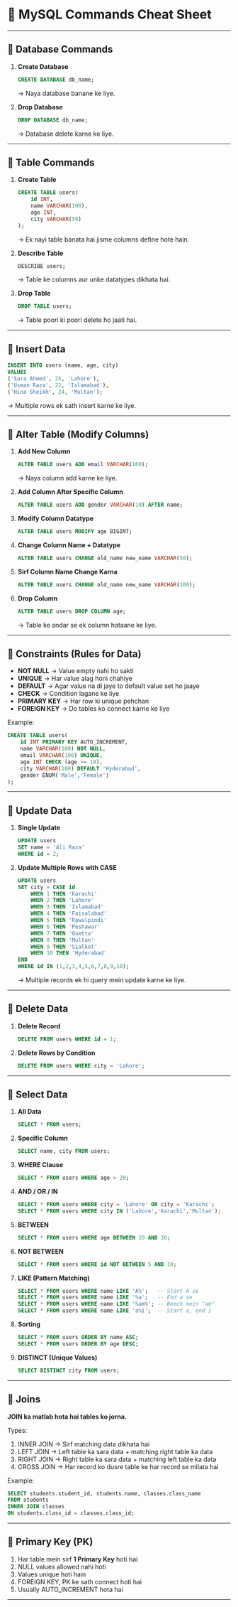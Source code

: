 # 📘 MySQL Commands Cheat Sheet
---

## 🔹 Database Commands

1. **Create Database**

   ```sql
   CREATE DATABASE db_name;
   ```

   → Naya database banane ke liye.

2. **Drop Database**

   ```sql
   DROP DATABASE db_name;
   ```

   → Database delete karne ke liye.

---

## 🔹 Table Commands

1. **Create Table**

   ```sql
   CREATE TABLE users(
       id INT,
       name VARCHAR(100),
       age INT,
       city VARCHAR(50)
   );
   ```

   → Ek nayi table banata hai jisme columns define hote hain.

2. **Describe Table**

   ```sql
   DESCRIBE users;
   ```

   → Table ke columns aur unke datatypes dikhata hai.

3. **Drop Table**

   ```sql
   DROP TABLE users;
   ```

   → Table poori ki poori delete ho jaati hai.

---

## 🔹 Insert Data

```sql
INSERT INTO users (name, age, city)
VALUES 
('Sara Ahmed', 25, 'Lahore'),
('Usman Raza', 22, 'Islamabad'),
('Hina Sheikh', 24, 'Multan');
```

→ Multiple rows ek sath insert karne ke liye.

---

## 🔹 Alter Table (Modify Columns)

1. **Add New Column**

   ```sql
   ALTER TABLE users ADD email VARCHAR(100);
   ```

   → Naya column add karne ke liye.

2. **Add Column After Specific Column**

   ```sql
   ALTER TABLE users ADD gender VARCHAR(10) AFTER name;
   ```

3. **Modify Column Datatype**

   ```sql
   ALTER TABLE users MODIFY age BIGINT;
   ```

4. **Change Column Name + Datatype**

   ```sql
   ALTER TABLE users CHANGE old_name new_name VARCHAR(50);
   ```

5. **Sirf Column Name Change Karna**

   ```sql
   ALTER TABLE users CHANGE old_name new_name VARCHAR(100);
   ```

6. **Drop Column**

   ```sql
   ALTER TABLE users DROP COLUMN age;
   ```

   → Table ke andar se ek column hataane ke liye.

---

## 🔹 Constraints (Rules for Data)

* **NOT NULL** → Value empty nahi ho sakti
* **UNIQUE** → Har value alag honi chahiye
* **DEFAULT** → Agar value na di jaye to default value set ho jaaye
* **CHECK** → Condition lagane ke liye
* **PRIMARY KEY** → Har row ki unique pehchan
* **FOREIGN KEY** → Do tables ko connect karne ke liye

Example:

```sql
CREATE TABLE users(
    id INT PRIMARY KEY AUTO_INCREMENT,
    name VARCHAR(100) NOT NULL,
    email VARCHAR(100) UNIQUE,
    age INT CHECK (age >= 18),
    city VARCHAR(100) DEFAULT 'Hyderabad',
    gender ENUM('Male','Female')
);
```

---

## 🔹 Update Data

1. **Single Update**

   ```sql
   UPDATE users
   SET name = 'Ali Raza'
   WHERE id = 2;
   ```

2. **Update Multiple Rows with CASE**

   ```sql
   UPDATE users
   SET city = CASE id
       WHEN 1 THEN 'Karachi'
       WHEN 2 THEN 'Lahore'
       WHEN 3 THEN 'Islamabad'
       WHEN 4 THEN 'Faisalabad'
       WHEN 5 THEN 'Rawalpindi'
       WHEN 6 THEN 'Peshawar'
       WHEN 7 THEN 'Quetta'
       WHEN 8 THEN 'Multan'
       WHEN 9 THEN 'Sialkot'
       WHEN 10 THEN 'Hyderabad'
   END
   WHERE id IN (1,2,3,4,5,6,7,8,9,10);
   ```

   → Multiple records ek hi query mein update karne ke liye.

---

## 🔹 Delete Data

1. **Delete Record**

   ```sql
   DELETE FROM users WHERE id = 1;
   ```

2. **Delete Rows by Condition**

   ```sql
   DELETE FROM users WHERE city = 'Lahore';
   ```

---

## 🔹 Select Data

1. **All Data**

   ```sql
   SELECT * FROM users;
   ```

2. **Specific Column**

   ```sql
   SELECT name, city FROM users;
   ```

3. **WHERE Clause**

   ```sql
   SELECT * FROM users WHERE age > 20;
   ```

4. **AND / OR / IN**

   ```sql
   SELECT * FROM users WHERE city = 'Lahore' OR city = 'Karachi';
   SELECT * FROM users WHERE city IN ('Lahore','Karachi','Multan');
   ```

5. **BETWEEN**

   ```sql
   SELECT * FROM users WHERE age BETWEEN 20 AND 30;
   ```

6. **NOT BETWEEN**

   ```sql
   SELECT * FROM users WHERE id NOT BETWEEN 5 AND 10;
   ```

7. **LIKE (Pattern Matching)**

   ```sql
   SELECT * FROM users WHERE name LIKE 'A%';   -- Start A se
   SELECT * FROM users WHERE name LIKE '%a';   -- End a se
   SELECT * FROM users WHERE name LIKE '%am%'; -- Beech mein "am"
   SELECT * FROM users WHERE name LIKE 'a%i';  -- Start a, end i
   ```

8. **Sorting**

   ```sql
   SELECT * FROM users ORDER BY name ASC;
   SELECT * FROM users ORDER BY age DESC;
   ```

9. **DISTINCT (Unique Values)**

   ```sql
   SELECT DISTINCT city FROM users;
   ```

---

## 🔹 Joins

**JOIN ka matlab hota hai tables ko jorna.**

Types:

1. INNER JOIN → Sirf matching data dikhata hai
2. LEFT JOIN → Left table ka sara data + matching right table ka data
3. RIGHT JOIN → Right table ka sara data + matching left table ka data
4. CROSS JOIN → Har record ko dusre table ke har record se milata hai

Example:

```sql
SELECT students.student_id, students.name, classes.class_name
FROM students
INNER JOIN classes
ON students.class_id = classes.class_id;
```

---

## 🔹 Primary Key (PK)

1. Har table mein sirf **1 Primary Key** hoti hai
2. NULL values allowed nahi hoti
3. Values unique hoti hain
4. FOREIGN KEY, PK ke sath connect hoti hai
5. Usually AUTO_INCREMENT hota hai

---
